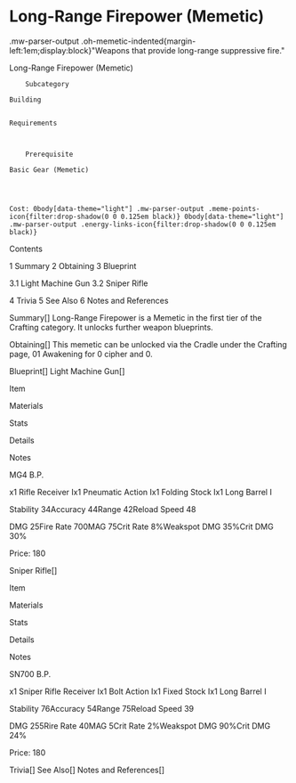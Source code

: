 # Long-Range Firepower (Memetic)

.mw-parser-output .oh-memetic-indented{margin-left:1em;display:block}"Weapons that provide long-range suppressive fire."

Long-Range Firepower (Memetic)


	
		
		
	
	



	
		Subcategory
	
	Building


	Requirements


	
		Prerequisite
	
	Basic Gear (Memetic)



	
	Cost: 0body[data-theme="light"] .mw-parser-output .meme-points-icon{filter:drop-shadow(0 0 0.125em black)} 0body[data-theme="light"] .mw-parser-output .energy-links-icon{filter:drop-shadow(0 0 0.125em black)}





Contents

1 Summary
2 Obtaining
3 Blueprint

3.1 Light Machine Gun
3.2 Sniper Rifle


4 Trivia
5 See Also
6 Notes and References



Summary[]
Long-Range Firepower is a Memetic in the first tier of the Crafting category. It unlocks further weapon blueprints.

Obtaining[]
This memetic can be unlocked via the Cradle under the Crafting page, 01 Awakening for 0 cipher and  0.

Blueprint[]
Light Machine Gun[]


Item

Materials

Stats

Details

Notes


MG4 B.P.

x1 Rifle Receiver Ix1 Pneumatic Action Ix1 Folding Stock Ix1 Long Barrel I

Stability 34Accuracy 44Range 42Reload Speed 48

DMG 25Fire Rate 700MAG 75Crit Rate 8%Weakspot DMG 35%Crit DMG 30%

Price:  180


Sniper Rifle[]


Item

Materials

Stats

Details

Notes


SN700 B.P.

x1 Sniper Rifle Receiver Ix1 Bolt Action Ix1 Fixed Stock Ix1 Long Barrel I

Stability 76Accuracy 54Range 75Reload Speed 39

DMG 255Rire Rate 40MAG 5Crit Rate 2%Weakspot DMG 90%Crit DMG 24%

Price:  180


Trivia[]
See Also[]
Notes and References[]

